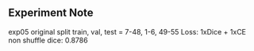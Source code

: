 ## Experiment Note
exp05
original split
train, val, test = 7-48, 1-6, 49-55
Loss: 1xDice + 1xCE
non shuffle
dice: 0.8786